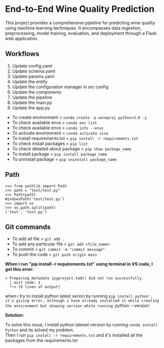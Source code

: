 # End-to-End Wine Quality Prediction

This project provides a comprehensive pipeline for predicting wine quality using machine learning techniques. It encompasses data ingestion, preprocessing, model training, evaluation, and deployment through a Flask web application.

## Workflows
1. Update config.yaml
2. Update schema.yaml
3. Update params.yaml
4. Update the entity
5. Update the configuration manager in src config
6. Update the components
7. Update the pipeline
8. Update the main.py
9. Update the app.py


- To create environment = `conda create -p wineproj python=3.8 -y`
- To check available envs = `conda env list`
- To check available envs = `conda info --envs`
- To activate environment = `conda activate visa`
- To install requirements.txt = `pip install -r requirements.txt`
- To check install packages = `pip list`
- To check detailed about package = `pip show package_name`
- To install package = `pip install package_name`
- To uninstall package = `pip uninstall package_name`

## Path

```
>>> from pathlib import Path
>>> path = "test/test.py"
>>> Path(path)
WindowsPath('test/test.py')
>>> import os
>>> os.path.split(path)
('test', 'test.py')
```

## Git commands

- To add all file = `git add .`
- To add any particular file = `git add <file_name>`
- To commit = `git commit -m "commit message"`
- To push the code = `git push origin main`









**When I run "pip install -r requirements.txt" using terminal in VS code, I got this error:**

```
× Preparing metadata (pyproject.toml) did not run successfully.
  │ exit code: 1
  ╰─> [6 lines of output]
  ```
  when i try to install python latest verion by running `pip install python', it's giving error, although i have already installed it while creating the environment but showing version while running `python --version`

**Solution:**

To solve this issue, I install python lateset version by running `conda install Python` and its solved my problem.\
Then I run `pip install -r requirements.txt` and it's installed all the packages from the requirements.txt